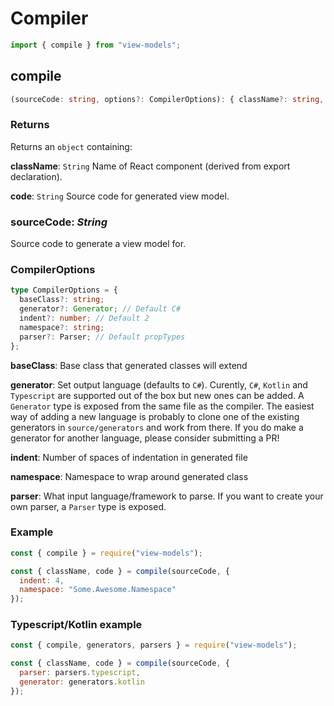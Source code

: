 # Compiler

```js
import { compile } from "view-models";
```

## compile

```ts
(sourceCode: string, options?: CompilerOptions): { className?: string, code?: string }
```

### Returns

Returns an `object` containing:

**className**: `String`
Name of React component (derived from export declaration).

**code**: `String`
Source code for generated view model.

### sourceCode: _String_

Source code to generate a view model for.

### CompilerOptions

```ts
type CompilerOptions = {
  baseClass?: string;
  generator?: Generator; // Default C#
  indent?: number; // Default 2
  namespace?: string;
  parser?: Parser; // Default propTypes
};
```

**baseClass**: Base class that generated classes will extend

**generator**: Set output language (defaults to `C#`). Curently, `C#`, `Kotlin` and `Typescript` are supported out of the box but new ones can be added. A `Generator` type is exposed from the same file as the compiler. The easiest way of adding a new language is probably to clone one of the existing generators in `source/generators` and work from there. If you do make a generator for another language, please consider submitting a PR!

**indent**: Number of spaces of indentation in generated file

**namespace**: Namespace to wrap around generated class

**parser**: What input language/framework to parse. If you want to create your own parser, a `Parser` type is exposed.

### Example

```js
const { compile } = require("view-models");

const { className, code } = compile(sourceCode, {
  indent: 4,
  namespace: "Some.Awesome.Namespace"
});
```

### Typescript/Kotlin example

```js
const { compile, generators, parsers } = require("view-models");

const { className, code } = compile(sourceCode, {
  parser: parsers.typescript,
  generator: generators.kotlin
});
```
